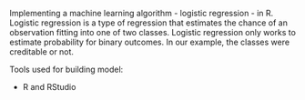 Implementing a machine learning algorithm - logistic regression - in R. Logistic regression is a type of regression that estimates the
chance of an observation fitting into one of two classes. Logistic regression only works to estimate probability for binary outcomes.
In our example, the classes were creditable or not.

Tools used for building model:
- R and RStudio
